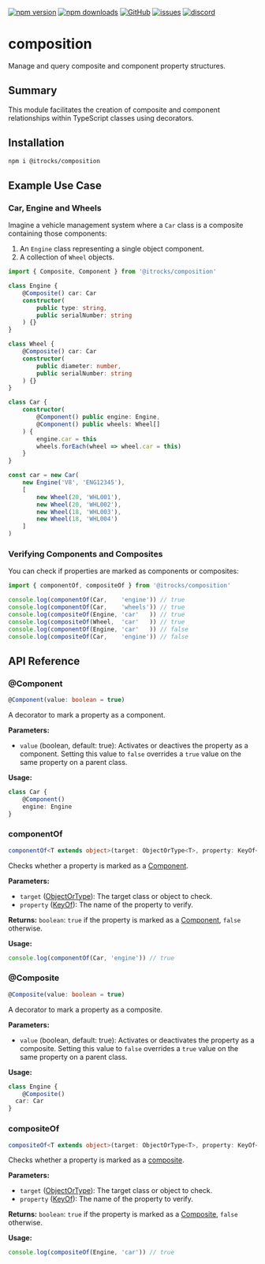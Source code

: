 [![npm version](https://img.shields.io/npm/v/@itrocks/composition?logo=npm)](https://www.npmjs.org/package/@itrocks/composition)
[![npm downloads](https://img.shields.io/npm/dm/@itrocks/composition)](https://www.npmjs.org/package/@itrocks/composition)
[![GitHub](https://img.shields.io/github/last-commit/itrocks-ts/composition?color=2dba4e&label=commit&logo=github)](https://github.com/itrocks-ts/composition)
[![issues](https://img.shields.io/github/issues/itrocks-ts/composition)](https://github.com/itrocks-ts/composition/issues)
[![discord](https://img.shields.io/discord/1314141024020467782?color=7289da&label=discord&logo=discord&logoColor=white)](https://25.re/ditr)

# composition

Manage and query composite and component property structures.

## Summary

This module facilitates the creation of composite and component relationships
within TypeScript classes using decorators.

## Installation

```bash
npm i @itrocks/composition
```

## Example Use Case

### Car, Engine and Wheels

Imagine a vehicle management system where a `Car` class is a composite containing those components:
1. An `Engine` class representing a single object component.
2. A collection of `Wheel` objects.

```ts
import { Composite, Component } from '@itrocks/composition'

class Engine {
	@Composite() car: Car
	constructor(
		public type: string,
		public serialNumber: string
	) {}
}

class Wheel {
	@Composite() car: Car
	constructor(
		public diameter: number,
		public serialNumber: string
	) {}
}

class Car {
	constructor(
		@Component() public engine: Engine,
		@Component() public wheels: Wheel[]
	) {
		engine.car = this
		wheels.forEach(wheel => wheel.car = this)
	}
}

const car = new Car(
	new Engine('V8', 'ENG12345'),
	[
		new Wheel(20, 'WHL001'),
		new Wheel(20, 'WHL002'),
		new Wheel(18, 'WHL003'),
		new Wheel(18, 'WHL004')
	]
)
```

### Verifying Components and Composites

You can check if properties are marked as components or composites:
```ts
import { componentOf, compositeOf } from '@itrocks/composition'

console.log(componentOf(Car,    'engine')) // true
console.log(componentOf(Car,    'wheels')) // true
console.log(compositeOf(Engine, 'car'   )) // true
console.log(compositeOf(Wheel,  'car'   )) // true
console.log(componentOf(Engine, 'car'   )) // false
console.log(compositeOf(Car,    'engine')) // false
```

## API Reference

### @Component

```ts
@Component(value: boolean = true)
```
A decorator to mark a property as a component.

**Parameters:**
- `value` (boolean, default: true):
  Activates or deactives the property as a component.
  Setting this value to `false` overrides a `true` value on the same property on a parent class.

**Usage:**
```ts
class Car {
	@Component()
	engine: Engine
}
```

### componentOf

```ts
componentOf<T extends object>(target: ObjectOrType<T>, property: KeyOf<T>): boolean
```
Checks whether a property is marked as a [Component](#component).

**Parameters:**
- `target` ([ObjectOrType](https://github.com/itrocks-ts/class-type#objectortype)):
  The target class or object to check.
- `property` ([KeyOf](https://github.com/itrocks-ts/class-type#keyof)):
  The name of the property to verify.

**Returns:**
`boolean`: `true` if the property is marked as a [Component](#component), `false` otherwise.

**Usage:**
```ts
console.log(componentOf(Car, 'engine')) // true
```

### @Composite

```ts
@Composite(value: boolean = true)
```
A decorator to mark a property as a composite.

**Parameters:**
- `value` (boolean, default: true):
  Activates or deactivates the property as a composite.
  Setting this value to `false` overrides a `true` value on the same property on a parent class.  

**Usage:**
```ts
class Engine {
	@Composite()
  car: Car
}
```

### compositeOf

```ts
compositeOf<T extends object>(target: ObjectOrType<T>, property: KeyOf<T>): boolean
```
Checks whether a property is marked as a [composite](#composite).

**Parameters:**
- `target` ([ObjectOrType](https://github.com/itrocks-ts/class-type#objectortype)):
  The target class or object to check.
- `property` ([KeyOf](https://github.com/itrocks-ts/class-type#keyof)):
  The name of the property to verify.

**Returns:**
`boolean`: `true` if the property is marked as a [Composite](#composite), `false` otherwise.

**Usage:**
```ts
console.log(compositeOf(Engine, 'car')) // true
```
